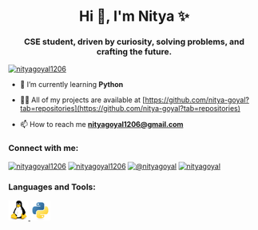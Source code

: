 <h1 align="center">Hi 👋, I'm Nitya ✨</h1>
<h3 align="center">CSE student, driven by curiosity, solving problems, and crafting the future.</h3>

<p align="left"> <a href="https://twitter.com/nityagoyal1206" target="blank"><img src="https://img.shields.io/twitter/follow/nityagoyal1206?logo=twitter&style=for-the-badge" alt="nityagoyal1206" /></a> </p>

- 🌱 I’m currently learning **Python**

- 👨‍💻 All of my projects are available at [https://github.com/nitya-goyal?tab=repositories](https://github.com/nitya-goyal?tab=repositories)

- 📫 How to reach me **nityagoyal1206@gmail.com**

<h3 align="left">Connect with me:</h3>
<p align="left">
<a href="https://twitter.com/nityagoyal1206" target="blank"><img align="center" src="https://raw.githubusercontent.com/rahuldkjain/github-profile-readme-generator/master/src/images/icons/Social/twitter.svg" alt="nityagoyal1206" height="30" width="40" /></a>
<a href="https://linkedin.com/in/nityagoyal1206" target="blank"><img align="center" src="https://raw.githubusercontent.com/rahuldkjain/github-profile-readme-generator/master/src/images/icons/Social/linked-in-alt.svg" alt="nityagoyal1206" height="30" width="40" /></a>
<a href="https://hashnode.com/@nityagoyal" target="blank"><img align="center" src="https://raw.githubusercontent.com/rahuldkjain/github-profile-readme-generator/master/src/images/icons/Social/hashnode.svg" alt="@nityagoyal" height="30" width="40" /></a>
<a href="https://www.hackerrank.com/nityagoyal" target="blank"><img align="center" src="https://raw.githubusercontent.com/rahuldkjain/github-profile-readme-generator/master/src/images/icons/Social/hackerrank.svg" alt="nityagoyal" height="30" width="40" /></a>
</p>

<h3 align="left">Languages and Tools:</h3>
<p align="left"> <a href="https://www.linux.org/" target="_blank" rel="noreferrer"> <img src="https://raw.githubusercontent.com/devicons/devicon/master/icons/linux/linux-original.svg" alt="linux" width="40" height="40"/> </a> <a href="https://www.python.org" target="_blank" rel="noreferrer"> <img src="https://raw.githubusercontent.com/devicons/devicon/master/icons/python/python-original.svg" alt="python" width="40" height="40"/> </a> </p>
